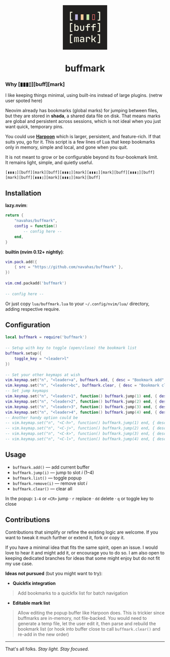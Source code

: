 <div align="center">
    <img alt="buffmark" height="140" src="/assets/buffmark.png" />

# buffmark
</div>

### Why [▮▮▮▯][buff][mark]

I like keeping things minimal, using built-ins instead of large plugins. (netrw user spoted here)

Neovim already has bookmarks (global marks) for jumping between files, but they are stored in **shada**, a shared data file on disk.
That means marks are global and persistent across sessions, which is not ideal when you just want quick, temporary pins.

You could use **[Harpoon](https://github.com/ThePrimeagen/harpoon/tree/harpoon2)** which is larger, persistent, and feature-rich. If that suits you, go for it. This script is a few lines of Lua that keep bookmarks only in memory, simple and local, and gone when you quit.

It is not meant to grow or be configurable beyond its four-bookmark limit.<br>
It remains light, simple, and quietly useful.
```
[▮▮▮▯][buff][mark][buff][▮▮▮▯][mark][▮▮▮▯][mark][buff][▮▮▮▯][buff][mark][buff][▮▮▮▯][mark][▮▮▮▯][mark][buff]
```

## Installation

**lazy.nvim**:
```lua
return {
    "navahas/buffmark",
    config = function()
        -- config here --
    end,
}
```

**builtin (nvim 0.12+ nightly)**:
```lua
vim.pack.add({
    { src = "https://github.com/navahas/buffmark" },
})

vim.cmd.packadd('buffmark')

-- config here --
```

Or just copy `lua/buffmark.lua` to your `~/.config/nvim/lua/` directory, adding respective require.

## Configuration

```lua
local buffmark = require('buffmark')

-- Setup with key to toggle (open/close) the bookmark list
buffmark.setup({
    toggle_key = "<leader>l"
})

-- Set your other keymaps at wish
vim.keymap.set("n", "<leader>a", buffmark.add, { desc = "Bookmark add" })
vim.keymap.set("n", "<leader>bc", buffmark.clear, { desc = "Bookmark clear" })
-- Set jump keymaps
vim.keymap.set("n", "<leader>1", function() buffmark.jump(1) end, { desc = "Bookmark 1" })
vim.keymap.set("n", "<leader>2", function() buffmark.jump(2) end, { desc = "Bookmark 2" })
vim.keymap.set("n", "<leader>3", function() buffmark.jump(3) end, { desc = "Bookmark 3" })
vim.keymap.set("n", "<leader>4", function() buffmark.jump(4) end, { desc = "Bookmark 4" })
-- Another handy option could be
-- vim.keymap.set("n", "<C-h>", function() buffmark.jump(1) end, { desc = "Bookmark 1" })
-- vim.keymap.set("n", "<C-j>", function() buffmark.jump(2) end, { desc = "Bookmark 2" })
-- vim.keymap.set("n", "<C-k>", function() buffmark.jump(3) end, { desc = "Bookmark 3" })
-- vim.keymap.set("n", "<C-l>", function() buffmark.jump(4) end, { desc = "Bookmark 4" })
```

## Usage

* `buffmark.add()` — add current buffer
* `buffmark.jump(i)` — jump to slot *i* (1–4)
* `buffmark.list()` — toggle popup
* `buffmark.remove(i)` — remove slot *i*
* `buffmark.clear()` — clear all

In the popup: `1-4` or `<CR>` jump · `r` replace · `dd` delete · `q` or toggle key to close

## Contributions

Contributions that simplify or refine the existing logic are welcome. If you want to tweak it much further or extend it, fork or copy it.

If you have a minimal idea that fits the same spirit, open an issue. I would love to hear it and might add it, or encourage you to do so. I am also open to keeping dedicated branches for ideas that some might enjoy but do not fit my use case.

**Ideas not pursued** (but you might want to try):
- **Quickfix integration**
> Add bookmarks to a quickfix list for batch navigation
- **Editable mark list**
> Allow editing the popup buffer like Harpoon does. This is trickier since buffmarks are in-memory, not file-backed. You would need to generate a temp file, let the user edit it, then parse and rebuild the bookmark list (or hook into buffer close to call `buffmark.clear()` and re-add in the new order)

---

That's all folks.
*Stay light. Stay focused.*
